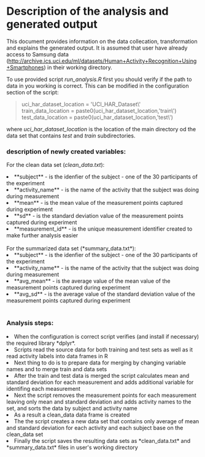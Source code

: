 # Description of the analysis and generated output 

This document provides information on the data collecation, transformation and explains the generated output. It is assumed that user have already access to Samsung data (http://archive.ics.uci.edu/ml/datasets/Human+Activity+Recognition+Using+Smartphones) in their working directory. 

To use provided script *run_analysis.R* first you should verify if the path to data in you working is correct. This can be modified in the configuration section of the script:

>uci_har_dataset_location = 'UCI_HAR_Dataset\\' <br/>
>train_data_location = paste0(uci_har_dataset_location,'train\\') <br/>
>test_data_location = paste0(uci_har_dataset_location,'test\\') 

where *uci_har_dataset_location* is the location of the main directory od the data set that contains *test* and *train* subdirectories.

### description of newly created variables:
For the clean data set (*clean_data.txt*):
<li>**subject** - is the idenfier of the subject - one of the 30 participants of the experiment</li>
<li>**activity_name** - is the name of the activity that the subject was doing during measurement</li>
<li>**mean** - is the mean value of the measurement points captured during experiment</li>
<li>**sd** - is the standard deviation value of the measurement points captured during experiment</li>
<li>**measurement_id** - is the unique measurement identifier created to make further analysis easier</li>
<br/>
For the summarized data set (*summary_data.txt*):
<li>**subject** - is the idenfier of the subject - one of the 30 participants of the experiment</li>
<li>**activity_name** - is the name of the activity that the subject was doing during measurement</li>
<li>**avg_mean** - is the average value of the mean value of the measurement points captured during experiment</li>
<li>**avg_sd** - is the average value of the standard deviation value of the measurement points captured during experiment</li>
<br/>

### Analysis steps:
<li>When the configuration is correct script verifies (and install if necessary) the required library *dplyr*. </li>
<li>Scripts read the source data for both training and test sets as well as it read activity labels into data frames in R</li>
<li>Next thing to do is to prepare data for merging by changing variable names and to merge train and data sets</li>
<li>After the train and test data is merged the script calculates mean and standard deviation for each measurement and adds additional variable for identifing each measurement </li>
<li>Next the script removes the measurement points for each measurement leaving only mean and standard deviation and adds activity names to the set, and sorts the data by subject and activity name</li>
<li>As a result a clean_data data frame is created</li>
<li>The the script creates a new data set that contains only average of mean and standard deviation for each activity and each subject base on the clean_data set</li>
<li>Finally the script saves the resulting data sets as *clean_data.txt* and *summary_data.txt* files in user's working directory</li>
